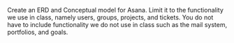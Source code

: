 Create an ERD and Conceptual model for Asana. Limit it to the functionality we use in class, namely users, groups, projects, and tickets. You do not have to include functionality we do not use in class such as the mail system, portfolios, and goals.